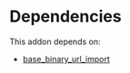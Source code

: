# Dependencies

This addon depends on:

- [base_binary_url_import](../../../../odoo-bringout-oca-server-ux-base_binary_url_import)
